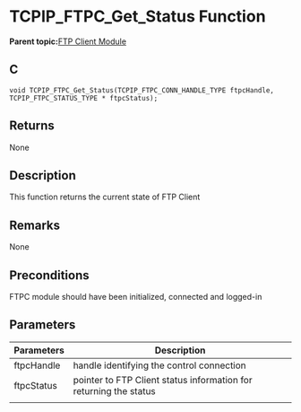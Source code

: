 # TCPIP\_FTPC\_Get\_Status Function

**Parent topic:**[FTP Client Module](GUID-CE11EBFA-49BD-4D91-86C5-FFD24810B03C.md)

## C

```
void TCPIP_FTPC_Get_Status(TCPIP_FTPC_CONN_HANDLE_TYPE ftpcHandle, TCPIP_FTPC_STATUS_TYPE * ftpcStatus); 
```

## Returns

None

## Description

This function returns the current state of FTP Client

## Remarks

None

## Preconditions

FTPC module should have been initialized, connected and logged-in

## Parameters

|Parameters|Description|
|----------|-----------|
|ftpcHandle|handle identifying the control connection|
|ftpcStatus|pointer to FTP Client status information for returning the status|
|||

